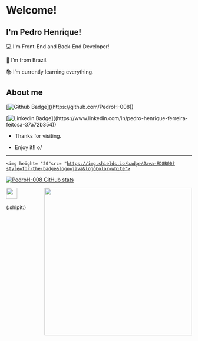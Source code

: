 # Welcome!

 

## I'm Pedro Henrique!

 

:computer: I'm Front-End and Back-End Developer!

:house_with_garden: I’m from Brazil.

:books: I’m currently learning everything.

 

## About me

[![Github Badge](https://img.shields.io/badge/-Github-000?style=flat-square&logo=Github&logoColor=white&link=(https://github.com/PedroH-008))]((https://github.com/PedroH-008))

[![Linkedin Badge](https://img.shields.io/badge/-LinkedIn-blue?style=flat-square&logo=Linkedin&logoColor=white&link=(https://www.linkedin.com/in/pedro-henrique-ferreira-feitosa-37a72b354))]((https://www.linkedin.com/in/pedro-henrique-ferreira-feitosa-37a72b354))

- Thanks for visiting.

- Enjoy it!! o/

----------------------------------------------------------------------------------

<code><img height= "20"src= "https://img.shields.io/badge/Java-ED8B00?style=for-the-badge&logo=java&logoColor=white"></code>


[![PedroH-008 GitHub stats](https://github-readme-stats.vercel.app/api?username=PedroH-008)](https://github.com/PedroH-008/github-readme-stats)


<img src=https://github.com/TheDudeThatCode/TheDudeThatCode/blob/master/Assets/Earth.gif width="30">

<img align="right" width="400" height="400" src="coloque_o_link_de_uma_foto_aqui">

(:shipit:)
